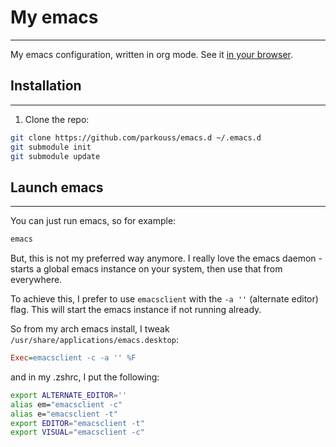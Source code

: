 # My emacs
**********

My emacs configuration, written in org mode. See it
[in your browser](config.org).


## Installation
***************

1. Clone the repo:

```bash
git clone https://github.com/parkouss/emacs.d ~/.emacs.d
git submodule init
git submodule update
```

## Launch emacs
***************

You can just run emacs, so for example:
```bash
emacs
```

But, this is not my preferred way anymore. I really love the emacs daemon -
starts a global emacs instance on your system, then use that from everywhere.

To achieve this, I prefer to use `emacsclient` with the `-a ''` (alternate
editor) flag. This will start the emacs instance if not running already.

So from my arch emacs install, I tweak `/usr/share/applications/emacs.desktop`:

```ini
Exec=emacsclient -c -a '' %F
```

and in my .zshrc, I put the following:

```bash
export ALTERNATE_EDITOR=''
alias em="emacsclient -c"
alias e="emacsclient -t"
export EDITOR="emacsclient -t"
export VISUAL="emacsclient -c"
```
